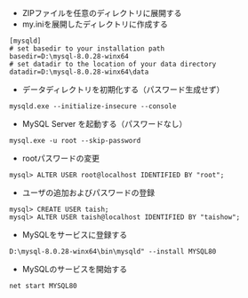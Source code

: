 * ZIPファイルを任意のディレクトリに展開する
* my.iniを展開したディレクトリに作成する

```
[mysqld]
# set basedir to your installation path
basedir=D:\mysql-8.0.28-winx64
# set datadir to the location of your data directory
datadir=D:\mysql-8.0.28-winx64\data
```

* データディレクトリを初期化する（パスワード生成せず）

```
mysqld.exe --initialize-insecure --console
```

* MySQL Server を起動する（パスワードなし）

```
mysql.exe -u root --skip-password
```

* rootパスワードの変更

```
mysql> ALTER USER root@localhost IDENTIFIED BY "root";
```

* ユーザの追加およびパスワードの登録

```
mysql> CREATE USER taish;
mysql> ALTER USER taish@localhost IDENTIFIED BY "taishow";
```

* MySQLをサービスに登録する

```
D:\mysql-8.0.28-winx64\bin\mysqld" --install MYSQL80
```

* MySQLのサービスを開始する

```
net start MYSQL80
```

